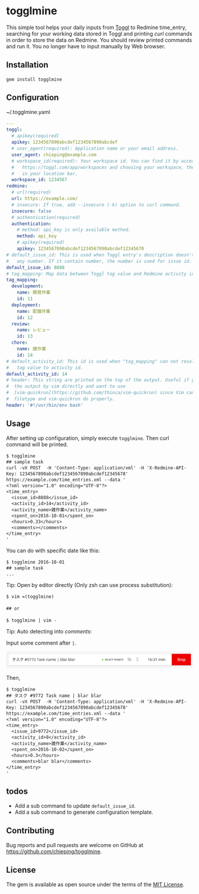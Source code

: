 # togglmine

This simple tool helps your daily inputs from [Toggl](https://toggl.com) to
Redmine time\_entry, searching for your working data stored in Toggl and
printing _curl_ commands in order to store the data on Redmine.  You should
review printed commands and run it.  You no longer have to input manually by
Web browser.

## Installation

```
gem install togglmine
```

## Configuration

~/.togglmine.yaml

```yaml
---
toggl:
  # apikey(required)
  apikey: 1234567890abcdef1234567890abcdef
  # user_agent(required): Application name or your email address.
  user_agent: chieping@example.com
  # workspace_id(required): Your workspace id. You can find it by accessing
  #   https://toggl.com/app/workspaces and choosing your workspace, then it's
  #   in your location bar.
  workspace_id: 1234567
redmine:
  # url(required)
  url: https://example.com/
  # insecure: If true, add --insecure (-k) option to curl command.
  insecure: false
  # authentication(required)
  authentication:
    # method: api_key is only available method.
    method: api_key
    # apikey(required)
    apikey: 1234567890abcdef1234567890abcdef12345678
# default_issue_id: This is used when Toggl entry's description doesn't contain
#   any number. If it contain number, the number is used for issue id.
default_issue_id: 8888
# tag_mapping: Map data between Toggl tag value and Redmine activity id.
tag_mapping:
  development:
    name: 開発作業
    id: 11
  deployment:
    name: 配備作業
    id: 12
  review:
    name: レビュー
    id: 13
  chore:
    name: 雑作業
    id: 14
# default_activity_id: This id is used when "tag_mapping" can not resolve any
#   tag value to activity id.
default_activity_id: 14
# header: This string are printed on the top of the output. Useful if you open
#  the output by vim directly and want to use
#  [vim-quickrun](https://github.com/thinca/vim-quickrun) since Vim can guess
#  filetype and vim-quickrun do properly.
header: '#!/usr/bin/env bash'
```

## Usage

After setting up configuration, simply execute `togglmine`. Then curl command
will be printed.

```
$ togglmine
## sample task
curl -vX POST  -H 'Content-Type: application/xml' -H 'X-Redmine-API-Key: 1234567890abcdef1234567890abcdef12345678' https://example.com/time_entries.xml --data '
<?xml version="1.0" encoding="UTF-8"?>
<time_entry>
  <issue_id>8888</issue_id>
  <activity_id>14</activity_id>
  <activity_name>雑作業</activity_name>
  <spent_on>2016-10-01</spent_on>
  <hours>0.33</hours>
  <comments></comments>
</time_entry>
'
```

You can do with specific date like this:

```
$ togglmine 2016-10-01
## sample task
...
```

Tip: Open by editor directly (Only zsh can use process substitution):

```
$ vim =(togglmine)

## or

$ togglmine | vim -
```

Tip: Auto detecting into _comments_:

Input some comment after `|`.

![toggl comment example](https://raw.githubusercontent.com/chieping/togglmine/master/asset/toggl_comment.png)

Then,

```
$ togglmine
## タスク #9772 Task name | blar blar
curl -vX POST  -H 'Content-Type: application/xml' -H 'X-Redmine-API-Key: 1234567890abcdef1234567890abcdef12345678' https://example.com/time_entries.xml --data '
<?xml version="1.0" encoding="UTF-8"?>
<time_entry>
  <issue_id>9772</issue_id>
  <activity_id>8</activity_id>
  <activity_name>雑作業</activity_name>
  <spent_on>2016-10-02</spent_on>
  <hours>0.3</hours>
  <comments>blar blar</comments>
</time_entry>
'
```

## todos

- Add a sub command to update `default_issue_id`.
- Add a sub command to generate configuration template.

## Contributing

Bug reports and pull requests are welcome on GitHub at https://github.com/chieping/togglmine.


## License

The gem is available as open source under the terms of the [MIT License](http://opensource.org/licenses/MIT).
